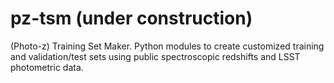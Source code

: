 # pz-tsm (under construction)
(Photo-z) Training Set Maker. Python modules to create customized training and validation/test sets using public spectroscopic redshifts and LSST photometric data. 
